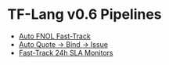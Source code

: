 # TF-Lang v0.6 Pipelines

- [Auto FNOL Fast-Track](pipelines/fnol-fasttrack.md)
- [Auto Quote → Bind → Issue](pipelines/quote-bind-issue.md)
- [Fast-Track 24h SLA Monitors](monitors/fasttrack-24h.md)
